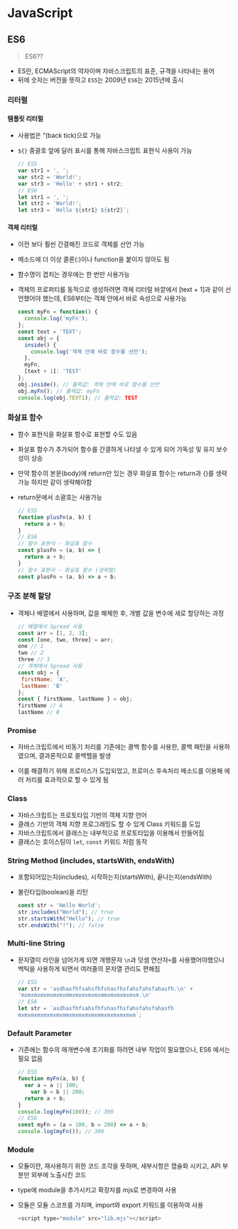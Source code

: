 <h1>
    JavaScript 
</h1>

<h2>
    ES6
</h2>

> ES6??

* ES란, ECMAScript의 약자이며 자바스크립트의 표준, 규격을 나타내는 용어
* 뒤에 숫자는 버전을 뜻하고 `ES5`는 2009년 `ES6`는 2015년에 출시

<h3>
    리터럴
</h3>

<h4>
    템플릿 리터럴
</h4>

* 사용법은 “(back tick)으로 가능

* `${}` 중괄호 앞에 달러 표시를 통해 자바스크립트 표현식 사용이 가능

  ```javascript
  // ES5
  var str1 = ', ';
  var str2 = 'World!';
  var str3 = 'Hello' + str1 + str2;
  // ES6
  let str1 = ', ';
  let str2 = 'World!';
  let str3 = `Hello ${str1} ${str2}`;
  ```

<h4>
    객체 리터럴
</h4>

* 이전 보다 훨씬 간결해진 코드로 객체를 선언 가능

* 메소드에 더 이상 콜론(:)이나 function을 붙이지 않아도 됨

* 함수명이 겹치는 경우에는 한 번만 사용가능

* 객체의 프로퍼티를 동적으로 생성하려면 객체 리터럴 바깥에서 [text + 1]과 같이 선언했어야 했는데, ES6부터는 객체 안에서 바로 속성으로 사용가능

  ```javascript
  const myFn = function() {
    console.log('myFn');
  };
  const text = 'TEXT';
  const obj = {
    inside() {
      console.log('객체 안에 바로 함수를 선언');
    },
    myFn,
    [text + 1]: 'TEST'
  };
  obj.inside(); // 출력값: 객체 안에 바로 함수를 선언
  obj.myFn(); // 출력값: myFn
  console.log(obj.TEXT1); // 출력값: TEST
  ```

<h3>
    화살표 함수
</h3>

* 함수 표현식을 화살표 함수로 표현할 수도 있음

* 화살표 함수가 추가되어 함수를 간결하게 나타낼 수 있게 되어 가독성 및 유지 보수성이 상승

* 만약 함수의 본문(body)에 return만 있는 경우 화살표 함수는 return과 {}를 생략가능 하지만 같이 생략해야함

* return문에서 소괄호는 사용가능

  ```javascript
  // ES5
  function plusFn(a, b) { 
    return a + b; 
  } 
  // ES6
  // 함수 표현식 - 화살표 함수
  const plusFn = (a, b) => {
    return a + b;
  }
  // 함수 표현식 - 화살표 함수 (생략형)
  const plusFn = (a, b) => a + b;
  ```

<h3>
    구조 분해 할당
</h3>

* 객체나 배열에서 사용하며, 값을 해체한 후, 개별 값을 변수에 새로 할당하는 과정

  ```javascript
  // 배열에서 Spread 사용
  const arr = [1, 2, 3];
  const [one, two, three] = arr;
  one // 1
  two // 2
  three // 3
  // 객체에서 Spread 사용
  const obj = {
   firstName: 'A',
   lastName: 'B'
  };
  const { firstName, lastName } = obj;
  firstName // A
  lastName // B
  ```

<h3>
    Promise
</h3>

* 자바스크립트에서 비동기 처리를 기존에는 콜백 함수를 사용한, 콜백 패턴을 사용하였으며, 결과론적으로 콜백헬을 발생

* 이를 해결하기 위해 프로미스가 도입되었고, 프로미스 후속처리 메소드를 이용해 에러 처리를 효과적으로 할 수 있게 됨

<h3>
    Class
</h3>

* 자바스크립트는 프로토타입 기반의 객체 지향 언어
* 클래스 기반의 객체 지향 프로그래밍도 할 수 있게 Class 키워드를 도입
* 자바스크립트에서 클래스는 내부적으로 프로토타입을 이용해서 만들어짐
* 클래스는 호이스팅이 `let`, `const` 키워드 처럼 동작

<h3>
    String Method (includes, startsWith, endsWith)
</h3>

* 포함되어있는지(includes), 시작하는지(startsWith), 끝나는지(endsWith)

* 불린타입(boolean)을 리턴

  ```javascript
  const str = 'Hello World';
  str.includes("World"); // true
  str.startsWith("Hello"); // true
  str.endsWith("!"); // false
  ```

<h3>
    Multi-line String
</h3>

* 문자열이 라인을 넘어가게 되면 개행문자 `\n`과 덧셈 연산자`+`를 사용했어야했으나 백틱을 사용하게 되면서 여러줄의 문자열 관리도 편해짐

  ```javascript
  // ES5
  var str = 'asdhasfhfsahsfhfshasfhsfahsfahsfahasfh.\n' + 
  'mxmxmxmxmxmxmxmmxmxmxmxmxmmxmxmxmxmxm.\n'
  // ES6
  let str = `asdhasfhfsahsfhfshasfhsfahsfahsfahasfh
  mxmxmxmxmxmxmxmmxmxmxmxmxmmxmxmxmxmxm`;
  ```

<h3>
    Default Parameter
</h3>

* 기존에는 함수의 매개변수에 초기화를 하려면 내부 작업이 필요했으나, ES6 에서는 필요 없음

  ```javascript
  // ES5
  function myFn(a, b) {
    var a = a || 100;
      var b = b || 200;
    return a + b;
  }
  console.log(myFn(100)); // 300
  // ES6
  const myFn = (a = 100, b = 200) => a + b;
  console.log(myFn()); // 300
  ```

<h3>
    Module
</h3>

* 모듈이란, 재사용하기 위한 코드 조각을 뜻하며, 세부사항은 캡슐화 시키고, API 부분만 외부에 노출시킨 코드

* type에 module을 추가시키고 확장자를 mjs로 변경하여 사용

* 모듈은 모듈 스코프를 가지며, import와 export 키워드를 이용하여 사용

  ```javascript
  <script type="module" src="lib.mjs"></script>
  ```

